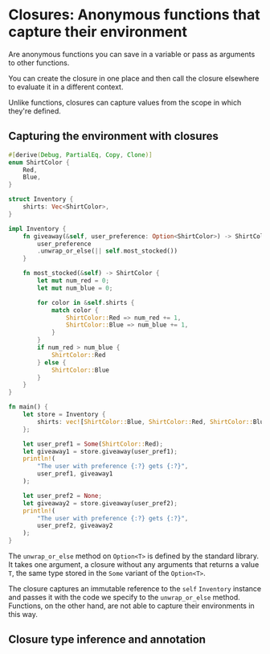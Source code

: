 # Closures: Anonymous functions that capture their environment
Are anonymous functions you can save in a variable or pass as arguments to other functions.

You can create the closure in one place and then call the closure elsewhere to evaluate it in a different context.

Unlike functions, closures can capture values from the scope in which they're defined.
## Capturing the environment with closures
```rust
#[derive(Debug, PartialEq, Copy, Clone)]
enum ShirtColor {
	Red,
	Blue,
}

struct Inventory {
	shirts: Vec<ShirtColor>,
}

impl Inventory {
	fn giveaway(&self, user_preference: Option<ShirtColor>) -> ShirtColor {
		user_preference
		.unwrap_or_else(|| self.most_stocked())
	}

	fn most_stocked(&self) -> ShirtColor {
		let mut num_red = 0;
		let mut num_blue = 0;

		for color in &self.shirts {
			match color {
				ShirtColor::Red => num_red += 1,
				ShirtColor::Blue => num_blue += 1,
			}
		}
		if num_red > num_blue {
			ShirtColor::Red
		} else {
			ShirtColor::Blue
		}
	}
}

fn main() {
	let store = Inventory {
		shirts: vec![ShirtColor::Blue, ShirtColor::Red, ShirtColor::Blue],
	};

	let user_pref1 = Some(ShirtColor::Red);
	let giveaway1 = store.giveaway(user_pref1);
	println!(
		"The user with preference {:?} gets {:?}",
		user_pref1, giveaway1
	);

	let user_pref2 = None;
	let giveaway2 = store.giveaway(user_pref2);
	println!(
		"The user with preference {:?} gets {:?}",
		user_pref2, giveaway2
	);
}
```

The `unwrap_or_else` method on `Option<T>` is defined by the standard library. It takes one argument, a closure without any arguments that returns a value `T`, the same type stored in the `Some` variant of the `Option<T>`.

The closure captures an immutable reference to the `self` `Inventory` instance and passes it with the code we specify to the `unwrap_or_else` method. Functions, on the other hand, are not able to capture their environments in this way.
## Closure type inference and annotation